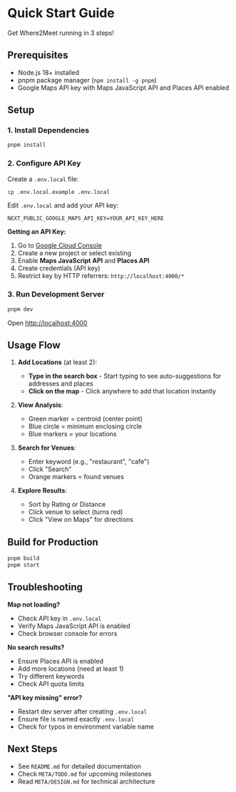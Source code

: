 # Quick Start Guide

Get Where2Meet running in 3 steps!

## Prerequisites

- Node.js 18+ installed
- pnpm package manager (`npm install -g pnpm`)
- Google Maps API key with Maps JavaScript API and Places API enabled

## Setup

### 1. Install Dependencies

```bash
pnpm install
```

### 2. Configure API Key

Create a `.env.local` file:

```bash
cp .env.local.example .env.local
```

Edit `.env.local` and add your API key:

```
NEXT_PUBLIC_GOOGLE_MAPS_API_KEY=YOUR_API_KEY_HERE
```

**Getting an API Key:**
1. Go to [Google Cloud Console](https://console.cloud.google.com/)
2. Create a new project or select existing
3. Enable **Maps JavaScript API** and **Places API**
4. Create credentials (API key)
5. Restrict key by HTTP referrers: `http://localhost:4000/*`

### 3. Run Development Server

```bash
pnpm dev
```

Open [http://localhost:4000](http://localhost:4000)

## Usage Flow

1. **Add Locations** (at least 2):
   - **Type in the search box** - Start typing to see auto-suggestions for addresses and places
   - **Click on the map** - Click anywhere to add that location instantly

2. **View Analysis**:
   - Green marker = centroid (center point)
   - Blue circle = minimum enclosing circle
   - Blue markers = your locations

3. **Search for Venues**:
   - Enter keyword (e.g., "restaurant", "cafe")
   - Click "Search"
   - Orange markers = found venues

4. **Explore Results**:
   - Sort by Rating or Distance
   - Click venue to select (turns red)
   - Click "View on Maps" for directions

## Build for Production

```bash
pnpm build
pnpm start
```

## Troubleshooting

**Map not loading?**
- Check API key in `.env.local`
- Verify Maps JavaScript API is enabled
- Check browser console for errors

**No search results?**
- Ensure Places API is enabled
- Add more locations (need at least 1)
- Try different keywords
- Check API quota limits

**"API key missing" error?**
- Restart dev server after creating `.env.local`
- Ensure file is named exactly `.env.local`
- Check for typos in environment variable name

## Next Steps

- See `README.md` for detailed documentation
- Check `META/TODO.md` for upcoming milestones
- Read `META/DESIGN.md` for technical architecture
